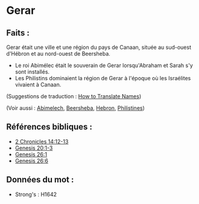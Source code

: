 # Gerar

## Faits :

Gerar était une ville et une région du pays de Canaan, située au sud-ouest d'Hébron et au nord-ouest de Beersheba.

* Le roi Abimélec était le souverain de Gerar lorsqu'Abraham et Sarah s'y sont installés.
* Les Philistins dominaient la région de Gerar à l'époque où les Israélites vivaient à Canaan.

(Suggestions de traduction : [How to Translate Names](rc://en/ta/man/translate/translate-names))

(Voir aussi : [Abimelech](../names/abimelech.md), [Beersheba](../names/beersheba.md), [Hebron](../names/hebron.md), [Philistines](../names/philistines.md))

## Références bibliques :

* [2 Chronicles 14:12-13](rc://en/tn/help/2ch/14/12)
* [Genesis 20:1-3](rc://en/tn/help/gen/20/01)
* [Genesis 26:1](rc://en/tn/help/gen/26/01)
* [Genesis 26:6](rc://en/tn/help/gen/26/06)

## Données du mot :

* Strong's : H1642

